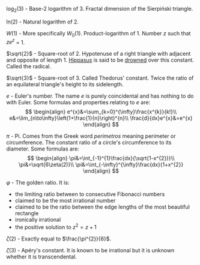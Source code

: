 $\mathrm{log}_{2}(3)$ - Base-2 logarithm of 3. Fractal dimension of the Sierpiński triangle.

$\mathrm{ln}(2)$ - Natural logarithm of 2.

$W(1)$ - More specifically $W_{0}(1)$. Product-logarithm of 1. Number $z$ such that $ze^z$ = 1.

$\sqrt{2}$ - Square-root of 2. Hypotenuse of a right triangle with adjacent and opposite of length 1. [Hippasus](https://en.wikipedia.org/wiki/Hippasus) is said to be [drowned](https://en.wikipedia.org/wiki/Hippasus#Doctrines) over this constant. Called the radical.

$\sqrt{3}$ - Square-root of 3. Called Thedorus' constant. Twice the ratio of an equilateral triangle's height to its sidelength.

$e$ - Euler's number. The name $e$ is purely coincidental and has nothing to do with Euler. Some formulas and properties relating to $e$ are:
$$
\begin{align}
e^{x}&=\sum_{k=0}^{\infty}\frac{x^{k}}{k!}\\
e&=\lim_{n\to\infty}\left(1+\frac{1}{n}\right)^{n}\\
\frac{d}{dx}e^{x}&=e^{x}
\end{align}
$$

$\pi$ - Pi. Comes from the Greek word *perimetros* meaning perimeter or circumference. The constant ratio of a circle's circumference to its diameter. Some formulas are:
$$
\begin{align}
\pi&=\int_{-1}^{1}\frac{dx}{\sqrt{1-x^{2}}}\\
\pi&=\sqrt{6\zeta(2)}\\
\pi&=\int_{-\infty}^{\infty}\frac{dx}{1+x^{2}}
\end{align}
$$

$\varphi$ - The golden ratio. It is:
* the limiting ratio between to consecutive Fibonacci numbers
* claimed to be the most irrational number
* claimed to be the ratio between the edge lengths of the most beautiful rectangle
* ironically irrational
* the positive solution to $z^{2}=z+1$

$\zeta(2)$ - Exactly equal to $\frac{\pi^{2}}{6}$.

$\zeta(3)$ - Apéry's constant. It is known to be irrational but it is unknown whether it is transcendental.